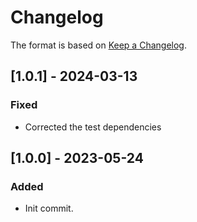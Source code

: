 # Changelog
The format is based on [Keep a Changelog](https://keepachangelog.com/en/1.0.0/).

## [1.0.1] - 2024-03-13
### Fixed
- Corrected the test dependencies

## [1.0.0] - 2023-05-24
### Added
- Init commit.
